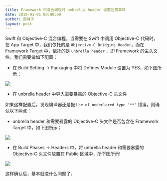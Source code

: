 ```yaml
---
title: Framework 中混合编程时 umbrella header 设置注意事项
date: 2019-01-01 00:00:00
author: 南峰子
layout: post
---
```



Swift 和 Objective-C 混合编程，当需要在 Swift 中调用 Objective-C 代码时，在 App Target 中，我们依托的是 `Objective-C Bridging Header`，而在 Framework Target 中，依托的是 `unbrella header` ，即 Framework 的主头文件。我们需要做如下配置：

* 在 Build Setting -> Packaging 中将 Defines Module 设置为 YES，如下图所示；

![](https://github.com/awesome-tips/iOS-Tips/blob/master/images/2019/01/6-1.png?raw=true)

* 在 unbrella header  中导入需要暴露的 Objective-C 头文件

如果这样配置后，发现编译器还是报 `Use of undeclared type '**'` 错误，则确认以下两点：

* unbrella header 和需要暴露的 Objective-C 头文件是否包含在 Framework Target 中，如下图所示；

![](https://github.com/awesome-tips/iOS-Tips/blob/master/images/2019/01/6-1.png?raw=true)

* 在 Build Phases -> Headers 中，将 unbrella header 和需要暴露的 Objective-C 头文件放置在 Public 区域中，所下图所示!

![](https://github.com/awesome-tips/iOS-Tips/blob/master/images/2019/01/6-1.png?raw=true)

这样确认后，基本就没什么问题了。
